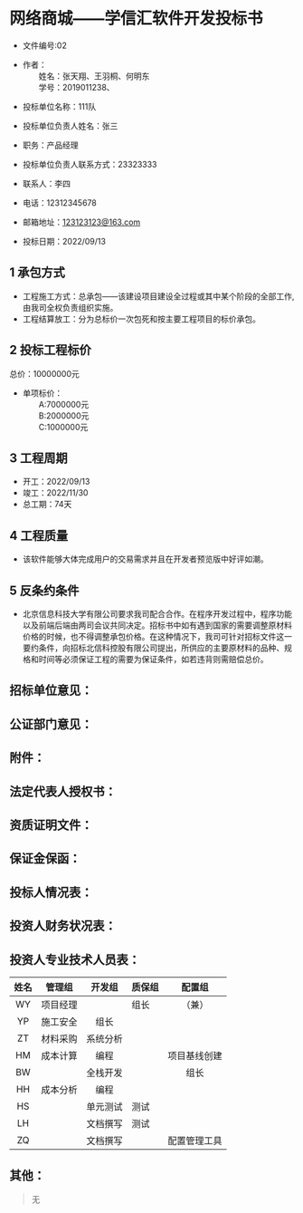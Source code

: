 # 网络商城——学信汇软件开发投标书

- 文件编号:02

- 作者：   
&emsp;&emsp;姓名：张天翔、王羽桐、何明东  
&emsp;&emsp;学号：2019011238、   

- 投标单位名称：111队
- 投标单位负责人姓名：张三  
- 职务：产品经理    
- 投标单位负责人联系方式：23323333   
- 联系人：李四
- 电话：12312345678
- 邮箱地址：123123123@163.com
- 投标日期：2022/09/13
## 1 承包方式
- 工程施工方式：总承包——该建设项目建设全过程或其中某个阶段的全部工作,由我司全权负责组织实施。
- 工程结算放工：分为总标价一次包死和按主要工程项目的标价承包。
## 2 投标工程标价
总价：10000000元
- 单项标价：  
&emsp;&emsp;A:7000000元  
&emsp;&emsp;B:2000000元  
&emsp;&emsp;C:1000000元  
## 3 工程周期
- 开工：2022/09/13
- 竣工：2022/11/30
- 总工期：74天
## 4 工程质量
- 该软件能够大体完成用户的交易需求并且在开发者预览版中好评如潮。
## 5 反条约条件
- 北京信息科技大学有限公司要求我司配合合作。在程序开发过程中，程序功能以及前端后端由两司会议共同决定。招标书中如有遇到国家的需要调整原材料价格的时候，也不得调整承包价格。在这种情况下，我司可针对招标文件这一要约条件，向招标北信科控股有限公司提出，所供应的主要原材料的品种、规格和时间等必须保证工程的需要为保证条件，如若违背则需赔偿总价。
## 招标单位意见：

## 公证部门意见：

## 附件：

## 法定代表人授权书：

## 资质证明文件：

## 保证金保函： 

## 投标人情况表：

## 投资人财务状况表：

## 投资人专业技术人员表：
| 姓名 |  管理组  |   开发组  |   质保组   |   配置组   |    
| :-----: | :----: | :-------: |:------ | :--------: |
| WY | 项目经理  |    |组长 | （兼） |
| YP | 施工安全 | 组长 |     |     |
| ZT | 材料采购 | 系统分析 |  |     |
| HM | 成本计算  |  编程   |      |   项目基线创建  |
| BW |    | 全栈开发 |    | 组长 |
| HH | 成本分析   | 编程 |  |    |
| HS |    | 单元测试 |测试 |  |
| LH |    | 文档撰写 |测试 |  |
| ZQ  |    | 文档撰写 |   | 配置管理工具|

## 其他：

> 无
